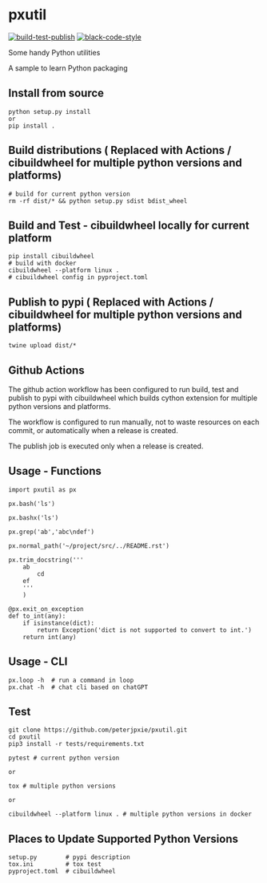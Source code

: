 # pxutil

[![build-test-publish](https://github.com/peterjpxie/pxutil/actions/workflows/build_test_publish.yml/badge.svg)](https://github.com/peterjpxie/pxutil/actions)
[![black-code-style](https://img.shields.io/badge/code%20style-black-000000.svg)](https://github.com/psf/black)

Some handy Python utilities

A sample to learn Python packaging

## Install from source

```
python setup.py install
or 
pip install .
```

## Build distributions ( Replaced with Actions / cibuildwheel for multiple python versions and platforms)

```
# build for current python version
rm -rf dist/* && python setup.py sdist bdist_wheel
```

## Build and Test - cibuildwheel locally for current platform

```
pip install cibuildwheel
# build with docker
cibuildwheel --platform linux . 
# cibuildwheel config in pyproject.toml
```

## Publish to pypi ( Replaced with Actions / cibuildwheel for multiple python versions and platforms)

```
twine upload dist/*
```

## Github Actions

The github action workflow has been configured to run build, test and publish to pypi with cibuildwheel which builds cython extension for multiple python versions and platforms.

The workflow is configured to run manually, not to waste resources on each commit, or automatically when a release is created.

The publish job is executed only when a release is created.

## Usage - Functions
```
import pxutil as px

px.bash('ls')

px.bashx('ls')

px.grep('ab','abc\ndef')

px.normal_path('~/project/src/../README.rst')

px.trim_docstring('''
    ab
        cd
    ef
    '''
    )

@px.exit_on_exception
def to_int(any):
    if isinstance(dict):
        return Exception('dict is not supported to convert to int.')
    return int(any)
```

## Usage - CLI
```
px.loop -h  # run a command in loop
px.chat -h  # chat cli based on chatGPT
```

## Test

```
git clone https://github.com/peterjpxie/pxutil.git
cd pxutil
pip3 install -r tests/requirements.txt

pytest # current python version

or 

tox # multiple python versions

or

cibuildwheel --platform linux . # multiple python versions in docker
```

## Places to Update Supported Python Versions
```
setup.py        # pypi description
tox.ini         # tox test
pyproject.toml  # cibuildwheel
```